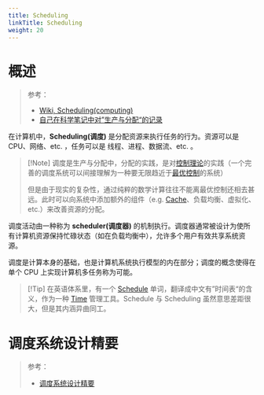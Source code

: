 ```yaml
---
title: Scheduling
linkTitle: Scheduling
weight: 20
---
```


# 概述

> 参考：
>
> - [Wiki, Scheduling(computing)](https://en.wikipedia.org/wiki/Scheduling_(computing))
> - [自己在科学笔记中对”生产与分配“的记录](https://github.com/DesistDaydream/notes-science/blob/main/%E7%A7%91%E5%AD%A6/%E7%A7%91%E5%AD%A6.md)

在计算机中，**Scheduling(调度)** 是分配资源来执行任务的行为。资源可以是 CPU、网络、etc. ，任务可以是 线程、进程、数据流、etc. 。

> [!Note] 调度是生产与分配中，分配的实践，是对[控制理论](https://zh.wikipedia.org/wiki/%E6%8E%A7%E5%88%B6%E7%90%86%E8%AE%BA)的实践（一个完善的调度系统可以间接理解为一种要无限趋近于[最优控制](https://zh.wikipedia.org/zh-hans/%E6%9C%80%E4%BC%98%E6%8E%A7%E5%88%B6)的系统）
>
> 但是由于现实的复杂性，通过纯粹的数学计算往往不能离最优控制还相去甚远。此时可以向系统中添加额外的组件（e.g. [Cache](/docs/8.通用技术/Cache.md)、负载均衡、虚拟化、etc.）来改善资源的分配。

调度活动由一种称为 **scheduler(调度器)** 的机制执行。调度器通常被设计为使所有计算机资源保持忙碌状态（如在负载均衡中），允许多个用户有效共享系统资源。

调度是计算本身的基础，也是计算机系统执行模型的内在部分；调度的概念使得在单个 CPU 上实现计算机多任务称为可能。

> [!Tip] 在英语体系里，有一个 [Schedule](https://en.wikipedia.org/wiki/Schedule) 单词，翻译成中文有”时间表“的含义，作为一种 [Time](/docs/8.通用技术/Time.md) 管理工具。Schedule 与 Scheduling 虽然意思差距很大，但是其内涵异曲同工。

# 调度系统设计精要

> 参考：
>
> - [调度系统设计精要](https://draveness.me/system-design-scheduler/)
